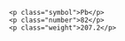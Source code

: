  				<p class="symbol">Pb</p>
                <p class="number">82</p>
                <p class="weight">207.2</p>
